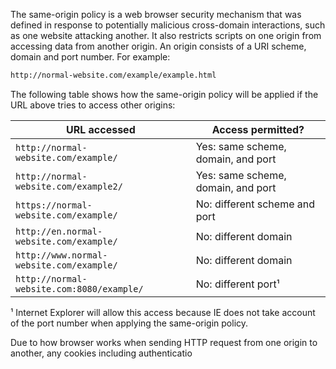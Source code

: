 The same-origin policy is a web browser security mechanism that was defined in response to potentially malicious cross-domain interactions, such as one website attacking another. It also restricts scripts on one origin from accessing data from another origin. An origin consists of a URI scheme, domain and port number. For example:
```txt
http://normal-website.com/example/example.html
```

The following table shows how the same-origin policy will be applied if the URL above tries to access other origins:

|URL accessed|Access permitted?|
|---|---|
|`http://normal-website.com/example/`|Yes: same scheme, domain, and port|
|`http://normal-website.com/example2/`|Yes: same scheme, domain, and port|
|`https://normal-website.com/example/`|No: different scheme and port|
|`http://en.normal-website.com/example/`|No: different domain|
|`http://www.normal-website.com/example/`|No: different domain|
|`http://normal-website.com:8080/example/`|No: different port¹|
¹ Internet Explorer will allow this access because IE does not take account of the port number when applying the same-origin policy.

Due to how browser works when sending HTTP request from one origin to another, any cookies including authenticatio